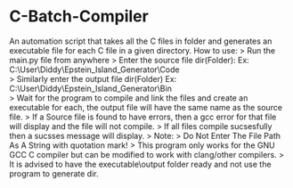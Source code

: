 # C-Batch-Compiler
An automation script that takes all the C files in folder and generates an executable file for each C file in a given directory.
How to use:
	> Run the  main.py file from anywhere
	> Enter the source file dir(Folder):
	    Ex: C:\User\Diddy\Epstein_Island_Generator\Code\
	> Similarly enter the output file dir(Folder)
	    Ex: C:\User\Diddy\Epstein_Island_Generator\Bin\
	> Wait for the program to compile and link the files and create an executable for each, the output file will have the same name as the source file.
	> If a Source file is found to have errors, then a gcc error for that file will display and the file will not compile.
	> If all files compile sucsesfully then a sucsses message will display.
	> Note:
	    > Do Not Enter The File Path As A String with quotation mark!
	    > This program only works for the GNU GCC C compiler but can be modified to work with clang/other compilers.
	    > It is advised to have the executable\output folder ready and not use the program to generate dir.  
